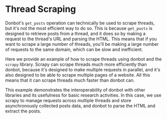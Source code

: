 # Thread Scraping

Donbot's `get_posts` operation can technically be used to scrape threads, but it's not the most efficient way to do so. This is because `get_posts` is designed to retrieve posts from a thread, and it does so by making a request to the thread's URL and parsing the HTML. This means that if you want to scrape a large number of threads, you'll be making a large number of requests to the same domain, which can be slow and inefficient. 

Here we provide an example of how to scrape threads using donbot and the `scrapy` library. Scrapy can scrape threads much more efficiently than donbot, because it's designed to make multiple requests in parallel, and it's also designed to be able to scrape multiple pages of a website. All this means that it can scrape threads much faster than donbot can. 

This example demonstrates the interoperability of donbot with other libraries and its usefulness for basic research activities. In this case, we use scrapy to manage requests across multiple threads and store asynchronously collected posts data, and donbot to parse the HTML and extract the posts.